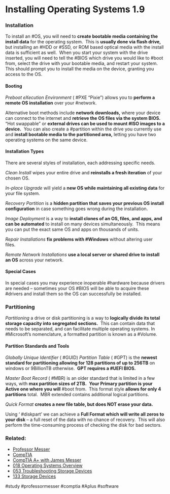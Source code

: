 # Installing Operating Systems 1.9

### Installation

To install an #OS, you will need to **create bootable media containing the install data** for the operating system.  This is **usually done via flash drive,** but installing an #HDD or #SSD, or ROM based optical media with the install data is sufficient as well.  When you start your system with the drive inserted, you will need to tell the #BIOS which drive you would like to #boot from, select the drive with your bootable media, and restart your system. This should prompt you to install the media on the device, granting you access to the OS. 

#### Booting

*Preboot eXecution Environment* ( #PXE “Pixie”) allows you to **perform a remote OS installation** over your #network. 

Alternative boot methods include **network downloads,** where your device can connect to the internet and **retrieve the OS files via the system BIOS.**  “Hot swappable” or **external drives can be used to mount #ISO images to a device.**  You can also create a #partition within the drive you currently use and **install bootable media to the partitioned area,** letting you have two operating systems on the same device.

#### Installation Types

There are several styles of installation, each addressing specific needs. 

*Clean Install* wipes your entire drive and **reinstalls a fresh iteration** of your chosen OS.

*In-place Upgrade* will yield a **new OS while maintaining all existing data** for your file system.

*Recovery Partition* is a **hidden partition that saves your previous OS install configuration** in case something goes wrong during the installation.

*Image Deployment* is a way to **install clones of an OS, files, and apps, and can be automated** to install on many devices simultaneously.  This means you can put the exact same OS and apps on thousands of units. 

*Repair Installations* **fix problems with #Windows** without altering user files. 

*Remote Network Installations* **use a local server or shared drive to install an OS** across your network.

#### Special Cases

In special cases you may experience inoperable #hardware because drivers are needed – sometimes your OS #BIOS will be able to acquire these #drivers and install them so the OS can successfully be installed.

### Partitioning

*Partitioning* a drive or disk partitioning is a way to **logically divide its total storage capacity into segregated sections.**  This can contain data that needs to be separated, and can facilitate multiple operating systems. In #Microsoft’s nomenclature, a formatted partition is known as a #Volume.

#### Partition Standards and Tools

*Globally Unique Identifier* ( #GUID) *Partition Table* ( #GPT) is the **newest standard for partitioning allowing for 128 partitions of up to 256TB** on windows or 9BillionTB otherwise.  **GPT requires a #UEFI BIOS.**

*Master Boot Record* ( #MBR) is an older standard that is limited in a few ways, with **max partition sizes of 2TB.**  **Your Primary partition is your Active one where you will** #boot from.  This format style **allows for only 4 partitions** total.  MBR extended contains additional logical partitions.

*Quick Format* **creates a new file table, but does NOT erase your data.**

Using ‘ #diskpart’ we can achieve a **Full Format which will write all zeros to your disk** – a full reset of the data with no chance of recovery.  This will also perform the time-consuming process of checking the disk for bad sectors.

### Related:
- [Professor Messer](https://www.professormesser.com/free-a-plus-training/220-1102/220-1102-video/installing-operating-systems-comptia-a-220-1102-1-9/ "Professor Messer A+ Guide")
- [CompTIA](https://www.comptia.org/ "CompTIA Homepage")
- [CompTIA A+ with James Messer](CompTIA%20A+%20with%20James%20Messer.md)
- [018 Operating Systems Overview](018%20Operating%20Systems%20Overview.md)
- [053 Troubleshooting Storage Devices](053%20Troubleshooting%20Storage%20Devices.md)
- [133 Storage Devices](133%20Storage%20Devices.md)

#study #professormesser #comptia #Aplus #software 